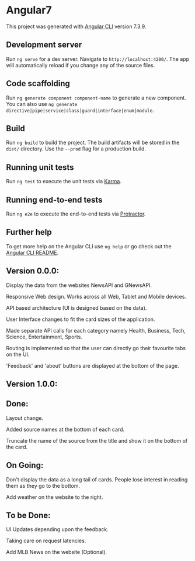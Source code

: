 # Angular7

This project was generated with [Angular CLI](https://github.com/angular/angular-cli) version 7.3.9.

## Development server

Run `ng serve` for a dev server. Navigate to `http://localhost:4200/`. The app will automatically reload if you change any of the source files.

## Code scaffolding

Run `ng generate component component-name` to generate a new component. You can also use `ng generate directive|pipe|service|class|guard|interface|enum|module`.

## Build

Run `ng build` to build the project. The build artifacts will be stored in the `dist/` directory. Use the `--prod` flag for a production build.

## Running unit tests

Run `ng test` to execute the unit tests via [Karma](https://karma-runner.github.io).

## Running end-to-end tests

Run `ng e2e` to execute the end-to-end tests via [Protractor](http://www.protractortest.org/).

## Further help

To get more help on the Angular CLI use `ng help` or go check out the [Angular CLI README](https://github.com/angular/angular-cli/blob/master/README.md).

## Version 0.0.0:

Display the data from the websites NewsAPI and GNewsAPI. 

Responsive Web design. Works across all Web, Tablet and Mobile devices.

API based architecture (UI is designed based on the data).

User Interface changes to fit the card sizes of the application.

Made separate API calls for each category namely Health, Business, Tech, Science, Entertainment, Sports.

Routing is implemented so that the user can directly go their favourite tabs on the UI.

'Feedback' and 'about' buttons are displayed at the bottom of the page.

## Version 1.0.0:

## Done:

Layout change.

Added source names at the bottom of each card.

Truncate the name of the source from the title and show it on the bottom of the card.

## On Going:

Don't display the data as a long tail of cards. People lose interest in reading them as they go to the bottom.

Add weather on the website to the right.

## To be Done:

UI Updates depending upon the feedback.

Taking care on request latencies.

Add MLB News on the website (Optional).






